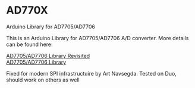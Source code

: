 AD770X
======

Arduino Library for AD7705/AD7706

This is an Arduino Library for AD7705/AD7706 A/D converter. More details can be found here:

<a href="http://www.kerrywong.com/2012/04/18/ad7705ad7706-library-revisited/">AD7705/AD7706 Library Revisited</a><br />
<a href="http://www.kerrywong.com/2011/03/20/ad7705ad7706-library/">AD7705/AD7706 Library</a>

Fixed for modern SPI infrastructuire by Art Navsegda. Tested on Duo, should work on others as well
